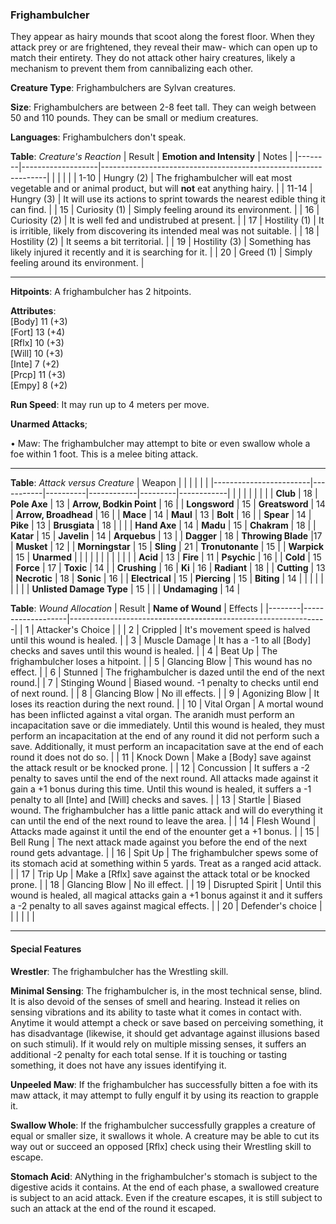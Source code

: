 ### Frighambulcher
They appear as hairy mounds that scoot along the forest floor. When they attack prey or are frightened, they reveal their maw- which can open up to match their entirety. They do not attack other hairy creatures, likely a mechanism to prevent them from cannibalizing each other.

**Creature Type**: Frighambulchers are Sylvan creatures.

**Size**: Frighambulchers are between 2-8 feet tall. They can weigh between 50 and 110 pounds. They can be small or medium creatures.

**Languages**: Frighambulchers don't speak.

**Table**: *Creature's Reaction*
| Result | **Emotion and Intensity** | Notes                                                        |
|--------|-------------------|----------------------------------------------------------------|
|        |                                                |                                   |
|  1-10  | Hungry (2) | The frighambulcher will eat most vegetable and or animal product, but will **not** eat anything hairy.   |
|  11-14 | Hungry (3)  | It will use its actions to sprint towards the nearest edible thing it can find. |
|   15   | Curiosity (1)     | Simply feeling around its environment. |
|   16   | Curiosity (2)  | It is well fed and undistrubed at present. |
|   17   | Hostility (1) | It is irritible, likely from discovering its intended meal was not suitable. |
|   18   | Hostility (2) | It seems a bit territorial. |
|   19   | Hostility (3) | Something has likely injured it recently and it is searching for it. |
|   20   | Greed (1)     | Simply feeling around its environment. |

-----

**Hitpoints**: A frighambulcher has 2 hitpoints.

**Attributes**:  
[Body] 11 (+3)  
[Fort] 13 (+4)  
[Rflx] 10 (+3)  
[Will] 10 (+3)  
[Inte] 7 (+2)  
[Prcp] 11 (+3)  
[Empy] 8 (+2)  

**Run Speed**: It may run up to 4 meters per move.

**Unarmed Attacks**;

 • Maw: The frighambulcher may attempt to bite or even swallow whole a foe within 1 foot. This is a melee biting attack.
 
---------------------

**Table**: *Attack versus Creature*
| Weapon                 |          |            |         |            |         |
|------------------------|-----------|----------|------------|---------|------------|
|                        |          |            |         |            |         |
| **Club**                   | 18   | **Pole Axe** | 13     | **Arrow, Bodkin Point**    | 16    |
| **Longsword**              | 15    | **Greatsword** | 14     | **Arrow, Broadhead**    | 16    |
| **Mace**                   | 14    | **Maul** | 13     | **Bolt** | 16    |
| **Spear**                  | 14     | **Pike** | 13     | **Brusgiata** | 18     |  |     |
| **Hand Axe**               | 14     | **Madu** | 15     | **Chakram** | 18    |
| **Katar**                  | 15     | **Javelin** | 14    | **Arquebus** | 13    |
| **Dagger**                 | 18     | **Throwing Blade** |17    | **Musket** | 12    |
| **Morningstar**            | 15     | **Sling** | 21    | **Tronutonante** | 15    |
| **Warpick**                | 15     | **Unarmed** |     |  |     |
|                        |           |          |            |         |            |
| **Acid**                   | 13     | **Fire** | 11     | **Psychic** | 16     |
| **Cold**                   | 15     | **Force** | 17     | **Toxic**  | 14     |
| **Crushing**               | 16     | **Ki** | 16     | **Radiant** | 18     |
| **Cutting**                | 13     | **Necrotic** | 18     | **Sonic** | 16    |
| **Electrical**             | 15     | **Piercing** | 15     | **Biting** | 14    |
|                        |           |          |            |         |            |
| **Unlisted Damage Type** | 15 |    |     | **Undamaging** | 14 |



**Table**: *Wound Allocation*
| Result | **Name of Wound** | Effects                                                        |
|--------|-------------------|----------------------------------------------------------------|
|   1    | Attacker's Choice |                                                                |
|   2    | Crippled          | It's movement speed is halved until this wound is healed.      |
|   3    | Muscle Damage     | It has a -1 to all [Body] checks and saves until this wound is healed. |
|   4    | Beat Up       | The frighambulcher loses a hitpoint. |
|   5    | Glancing Blow      | This wound has no effect. |
|   6    | Stunned    | The frighambulcher is dazed until the end of the next round.|
|   7    | Stinging Wound    | Biased wound. -1 penalty to checks until end of next round. |
|   8    | Glancing Blow     | No ill effects.                                     |
|   9    | Agonizing Blow     | It loses its reaction during the next round. |
|   10   | Vital Organ        | A mortal wound has been inflicted against a vital organ. The aranidh must perform an incapacitation save or die immediately. Until this wound is healed, they must perform an incapacitation at the end of any round it did not perform such a save. Additionally, it must perform an incapacitation save at the end of each round it does not do so. |
|   11   | Knock Down        | Make a [Body] save against the attack result or be knocked prone. |
|   12   | Concussion        | It suffers a -2 penalty to saves until the end of the next round. All attacks made against it gain a +1 bonus during this time. Until this wound is healed, it suffers a -1 penalty to all [Inte] and [Will] checks and saves. |
|   13   | Startle       | Biased wound. The frighambulcher has a little panic attack and will do everything it can until the end of the next round to leave the area.  |
|   14   | Flesh Wound       | Attacks made against it until the end of the enounter get a +1 bonus. |
|   15   | Bell Rung         | The next attack made against you before the end of the next round gets advantage.  |
|   16   | Spit Up       | The frighambulcher spews some of its stomach acid at something within 5 yards. Treat as a ranged acid attack. |
|   17   | Trip Up           | Make a [Rflx] save against the attack total or be knocked prone.                                  |
|   18   | Glancing Blow         | No ill effect. |
|   19   | Disrupted Spirit  | Until this wound is healed, all magical attacks gain a +1 bonus against it and it suffers a -2 penalty to all saves against magical effects. |
|   20   | Defender's choice |                                   |
|        |                                                |                                   |

---------------------

#### Special Features 

**Wrestler**: The frighambulcher has the Wrestling skill.

**Minimal Sensing**: The frighambulcher is, in the most technical sense, blind. It is also devoid of the senses of smell and hearing. Instead it relies on sensing vibrations and its ability to taste what it comes in contact with. Anytime it would attempt a check or save based on perceiving something, it has disadvantage (likewise, it should get advantage against illusions based on such stimuli). If it would rely on multiple missing senses, it suffers an additional -2 penalty for each total sense. If it is touching or tasting something, it does not have any issues identifying it.

**Unpeeled Maw**: If the frighambulcher has successfully bitten a foe with its maw attack, it may attempt to fully engulf it by using its reaction to grapple it.

**Swallow Whole**: If the frighambulcher successfully grapples a creature of equal or smaller size, it swallows it whole. A creature may be able to cut its way out or succeed an opposed [Rflx] check using their Wrestling skill to escape. 

**Stomach Acid**: ANything in the frighambulcher's stomach is subject to the digestive acids it contains. At the end of each phase, a swallowed creature is subject to an acid attack. Even if the creature escapes, it is still subject to such an attack at the end of the round it escaped.
